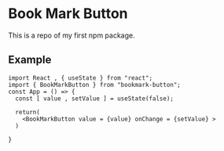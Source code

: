 # Book Mark Button

This is a repo of my first npm package.

## Example
```
import React , { useState } from "react";
import { BookMarkButton } from "bookmark-button";
const App = () => {
  const [ value , setValue ] = useState(false);

  return(
    <BookMarkButton value = {value} onChange = {setValue} >
  )

}
```
